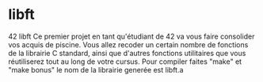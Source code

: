 # libft
42 libft
Ce premier projet en tant qu'étudiant de 42 va vous faire consolider vos acquis de piscine. Vous allez recoder un certain nombre de fonctions de la librairie C standard, ainsi que d'autres fonctions utilitaires que vous réutiliserez tout au long de votre cursus. Pour compiler faites "make" et "make bonus" le nom de la librairie generée est libft.a
